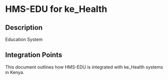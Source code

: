 # HMS-EDU for ke_Health

## Description

Education System

## Integration Points

This document outlines how HMS-EDU is integrated with ke_Health systems in Kenya.
